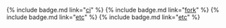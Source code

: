 {% include badge.md link="[ci](#ci-icon)" %}
{% include badge.md link="[fork](#forkme-icon)" %}
{% include badge.md link="[etc](#)" %}
{% include badge.md link="[etc](#)" %}
